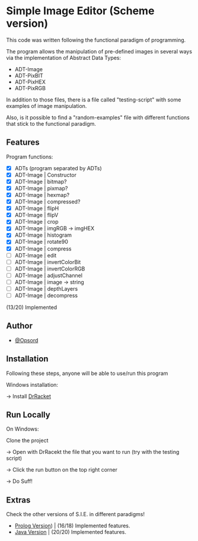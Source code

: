 
# Simple Image Editor (Scheme version)

This code was written following the functional paradigm of programming.

The program allows the manipulation of pre-defined images in several ways via the implementation of Abstract Data Types:

- ADT-Image
- ADT-PixBIT
- ADT-PixHEX
- ADT-PixRGB

In addition to those files, there is a file called "testing-script" with some examples of image manipulation.

Also, is it possible to find a "random-examples" file with different functions that stick to the functional paradigm.


## Features

Program functions:

- [x]  ADTs (program separated by ADTs)
- [x]  ADT-Image | Constructor
- [x]  ADT-Image | bitmap?
- [x]  ADT-Image | pixmap?
- [x]  ADT-Image | hexmap?
- [x]  ADT-Image | compressed?
- [x]  ADT-Image | flipH
- [x]  ADT-Image | flipV
- [x]  ADT-Image | crop
- [x]  ADT-Image | imgRGB -> imgHEX
- [x]  ADT-Image | histogram
- [x]  ADT-Image | rotate90
- [x]  ADT-Image | compress
- [ ]  ADT-Image | edit
- [ ]  ADT-Image | invertColorBit
- [ ]  ADT-Image | invertColorRGB
- [ ]  ADT-Image | adjustChannel
- [ ]  ADT-Image | image -> string
- [ ]  ADT-Image | depthLayers
- [ ]  ADT-Image | decompress

(13/20) Implemented


## Author

- [@Opsord](https://www.github.com/Opsord)


## Installation

Following these steps, anyone will be able to use/run this program

Windows installation:

-> Install [DrRacket](https://racket-lang.org)


## Run Locally

On Windows:

Clone the project

-> Open with DrRacekt the file that you want to run (try with the testing script)

-> Click the run button on the top right corner

-> Do Suff!

## Extras

Check the other versions of S.I.E. in different paradigms!

- [Prolog Version](https://github.com/Opsord/Simple_Image_Editor-Prolog)) | (16/18) Implemented features.
- [Java Version](https://github.com/Opsord/Simple_Image_Editor-Java) | (20/20) Implemented features.
